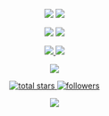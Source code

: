 <!--📊STATSGRAPH / 🌐WEBSITE: https://github.com/anuraghazra/github-readme-stats -->
<p align="center">
    <img src="https://github-readme-stats.vercel.app/api?username=AsafMeizner&show_icons=true&theme=merko&count_private=true">
    <img src="https://github-readme-streak-stats.herokuapp.com?user=AsafMeizner&theme=merko&date_format=M%20j%5B%2C%20Y%5D">
</p>

<!--📙LANGUAGES / 🌐WEBSITE: https://github.com/anuraghazra/github-readme-stats -->
<p align="center">
    <img src="https://github-readme-stats.vercel.app/api/top-langs/?username=AsafMeizner&layout=compact&theme=merko&langs_count=10&hide=tex,html,javascript,css,typescript,scss">
    <img src="https://github-readme-stats.vercel.app/api/top-langs/?username=AsafMeizner&layout=compact&theme=merko&langs_count=10&hide=java,python,batchfile,vbscript,c%23">
</p>

<!--✨REPO / 🌐WEBSITE: https://github.com/anuraghazra/github-readme-stats -->
<p align="center">
    <a href="https://github.com/AsafMeizner/rosi-2.0">
        <img src="https://github-readme-stats.vercel.app/api/pin/?username=AsafMeizner&repo=rosi-2.0&theme=merko&show_owner">
    </a>
    <a href="https://github.com/AsafMeizner/Resume">
        <img src="https://github-readme-stats.vercel.app/api/pin/?username=AsafMeizner&repo=Resume&theme=merko">
    </a>
</p>

<!--👨‍💻STACKOVERFLOW / 🌐WEBSITE: https://github.com/omidnikrah/github-readme-stackoverflow -->
<p align="center">
    <a href="https://stackoverflow.com/users/14602915/asaf meizner">
        <img src="https://github-readme-stackoverflow.vercel.app/?userID=15829321&theme=dark">
    </a>
</p>

<!--📛BADGES / 🌐WEBSITE: https://github.com/DenverCoder1/custom-icon-badges -->
<p align="center">
    <a href="https://github.com/AsafMeizner?tab=repositories&sort=stargazers">
        <img alt="total stars" title="Total stars on GitHub" src="https://custom-icon-badges.herokuapp.com/badge/dynamic/json?logo=star&color=55960c&labelColor=488207&label=Stars&style=for-the-badge&query=%24.stars&url=https://api.github-star-counter.workers.dev/user/AsafMeizner"/>
    </a>
    <a href="https://github.com/AsafMeizner?tab=followers">
        <img alt="followers" title="Follow me on Github" src="https://custom-icon-badges.herokuapp.com/github/followers/AsafMeizner?color=23960c&labelColor=188207&style=for-the-badge&logo=person-add&label=Followers&logoColor=white"/>
    </a>
</p>

<!--👀VIEWS / 🌐WEBSITE: https://github.com/antonkomarev/github-profile-views-counter -->
<p align="center">
    <img src="https://komarev.com/ghpvc/?username=AsafMeizner&color=0E9C47&style=for-the-badge">
</p>
